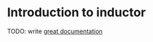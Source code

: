 # Introduction to inductor

TODO: write [great documentation](http://jacobian.org/writing/great-documentation/what-to-write/)
